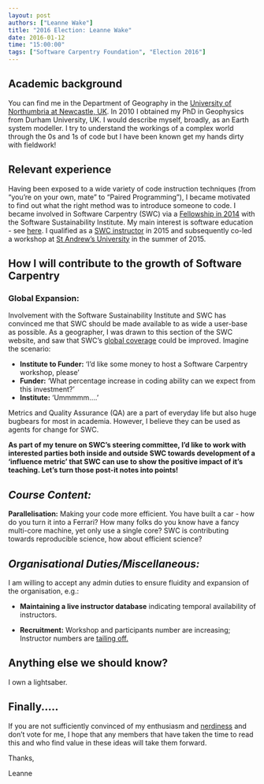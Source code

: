 ```yaml
---
layout: post
authors: ["Leanne Wake"]
title: "2016 Election: Leanne Wake"
date: 2016-01-12
time: "15:00:00"
tags: ["Software Carpentry Foundation", "Election 2016"]
---
```

## Academic background

You can find me in the Department of Geography in the [University of Northumbria at Newcastle, UK](https://www.northumbria.ac.uk/about-us/our-staff/w/dr-leanne-mary-wake/).  In 2010 I obtained my PhD in Geophysics from Durham University, UK.  I would describe myself, broadly, as an Earth system modeller. I try to understand the workings of a complex world through the 0s and 1s of code but I have been known get my hands dirty with fieldwork!  

## Relevant experience

Having been exposed to a wide variety of code instruction techniques (from “you’re on your own, mate” to “Paired Programming”), I became motivated to find out what the right method was to introduce someone to code. I became involved in Software Carpentry (SWC) via a [Fellowship in 2014](http://software.ac.uk/fellows/leanne-mary-wake) with the Software Sustainability Institute. My main interest is software education - see [here](http://www.software.ac.uk/introduction-fortran-95). I qualified as a [SWC instructor](http://www.software.ac.uk/swc-instructor-training) in 2015 and subsequently co-led a workshop at [St Andrew’s University](http://lmwake.github.io/2015-06-18-StAndrews/) in the summer of 2015.

## How I will contribute to the growth of Software Carpentry

### Global Expansion:

Involvement with the Software Sustainability Institute and SWC has convinced me that SWC should be made available to as wide a user-base as possible.  As a geographer, I was drawn to this section of the SWC website, and saw that SWC’s [global coverage](http://software-carpentry.org/workshops/past/) could be improved. Imagine the scenario:

* **Institute to Funder:** ‘I’d like some money to host a Software Carpentry workshop, please’
* **Funder:** ‘What percentage increase in coding ability can we expect from this investment?’
* **Institute:** ‘Ummmmm….’

Metrics and Quality Assurance (QA) are a part of everyday life but also huge bugbears for most in academia. However, I believe they can be used as agents for change for SWC.

**As part of my tenure on SWC’s steering committee, I’d like to work with interested parties both inside and outside SWC towards development of a ‘influence metric’ that SWC can use to show the positive impact of it’s teaching.  Let’s turn those post-it notes into points!**

## *Course Content:*

**Parallelisation:** Making your code more efficient. You have built a car - how do you turn it into a Ferrari?  How many folks do you know have a fancy multi-core machine, yet only use a single core? SWC is contributing towards reproducible science, how about efficient science?

## *Organisational Duties/Miscellaneous:*

I am willing to accept any admin duties to ensure fluidity and expansion of the organisation, e.g.:

- **Maintaining a live instructor database** indicating temporal availability of instructors.

- **Recruitment:** Workshop and participants number are increasing; Instructor numbers are [tailing off.](http://software-carpentry.org/about/)

## Anything else we should know?

I own a lightsaber.

## Finally.....

If you are not sufficiently convinced of my enthusiasm and [nerdiness](http://www.software.ac.uk/blog/2014-10-10-relearning-fortran-through-medium-star-wars) and don’t vote for me, I hope that any members that have taken the time to read this and who find value in these ideas will take them forward.

Thanks,

Leanne

